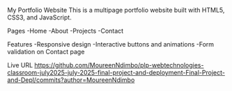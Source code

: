 My Portfolio Website
This is a multipage portfolio website built with HTML5, CSS3, and JavaScript.

Pages
-Home
-About
-Projects
-Contact

Features
-Responsive design
-Interactive buttons and animations
-Form validation on Contact page

Live URL
https://github.com/MoureenNdimbo/plp-webtechnologies-classroom-july2025-july-2025-final-project-and-deployment-Final-Project-and-Depl/commits?author=MoureenNdimbo

